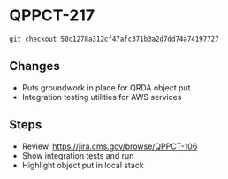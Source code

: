 # QPPCT-217

`git checkout 50c1278a312cf47afc371b3a2d7dd74a74197727`

## Changes
- Puts groundwork in place for QRDA object put.
- Integration testing utilities for AWS services

## Steps
- Review. https://jira.cms.gov/browse/QPPCT-106
- Show integration tests and run
- Highlight object put in local stack